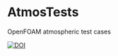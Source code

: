 # AtmosTests
OpenFOAM atmospheric test cases

[![DOI](https://zenodo.org/badge/31736633.svg)](https://zenodo.org/badge/latestdoi/31736633)
